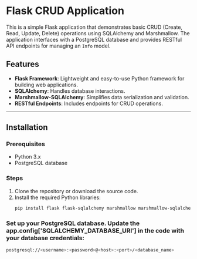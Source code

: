 # Flask CRUD Application

This is a simple Flask application that demonstrates basic CRUD (Create, Read, Update, Delete) operations using SQLAlchemy and Marshmallow. The application interfaces with a PostgreSQL database and provides RESTful API endpoints for managing an `Info` model.

## Features
- **Flask Framework**: Lightweight and easy-to-use Python framework for building web applications.
- **SQLAlchemy**: Handles database interactions.
- **Marshmallow-SQLAlchemy**: Simplifies data serialization and validation.
- **RESTful Endpoints**: Includes endpoints for CRUD operations.

---

## Installation

### Prerequisites
- Python 3.x
- PostgreSQL database

### Steps
1. Clone the repository or download the source code.
2. Install the required Python libraries:
   ```bash
   pip install flask flask-sqlalchemy marshmallow marshmallow-sqlalchemy


### Set up your PostgreSQL database. Update the app.config['SQLALCHEMY_DATABASE_URI'] in the code with your database credentials:
   ```bash
   postgresql://<username>:<password>@<host>:<port>/<database_name>






